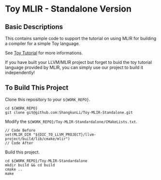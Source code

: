 # Toy MLIR - Standalone Version

## Basic Descriptions
This contains sample code to support the tutorial on using MLIR for
building a compiler for a simple Toy language.

See [Toy Tutorial](https://mlir.llvm.org/docs/Tutorials/Toy/) for more informations.

If you have built your LLVM/MLIR project but forget to buid the toy tutorial language provided by MLIR, you can simply use our project to build it independently!

## To Build This Project
Clone this repository to your `${WORK_REPO}`.
```
cd ${WORK_REPO}
git clone git@github.com:ShangkunLi/Toy-MLIR-Standalone.git
```

Modify the `${WORK_REPO}/Toy-MLIR-Standardalone/CMakeLists.txt`.
```
// Code Before
set(MLIR_DIR "${DIC_TO_LLVM_PROJECT}/llvm-project/build/lib/cmake/mlir")
// Code After
```

Build this project.
```
cd ${WORK_REPO}/Toy-MLIR-Standardalone
mkdir build && cd build
cmake ..
make
```